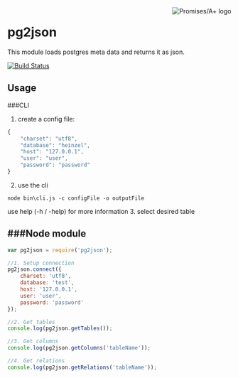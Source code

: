 <a href="http://promises-aplus.github.com/promises-spec">
    <img src="http://promises-aplus.github.com/promises-spec/assets/logo-small.png"
         align="right" valign="top" alt="Promises/A+ logo" />
</a>

pg2json
=======
This module loads postgres meta data and returns it as json.

[![Build Status](https://travis-ci.org/heinzelmannchen/pg2json.png?branch=master)](https://travis-ci.org/heinzelmannchen/heinzelmannchen-template)

Usage
-----

###CLI

1. create a config file:
```javascript
{
    "charset": "utf8",
    "database": "heinzel",
    "host": "127.0.0.1",
    "user": "user",
    "password": "password"
}
```
2. use the cli
```
node bin\cli.js -c configFile -o outputFile
```
use help (-h / -help) for more information
3. select desired table

###Node module
----------
```javascript
var pg2json = require('pg2json');

//1. Setup connection
pg2json.connect({
    charset: 'utf8',
    database: 'test',
    host: '127.0.0.1',
    user: 'user',
    password: 'password'
});

//2. Get tables
console.log(pg2json.getTables());

//3. Get columns
console.log(pg2json.getColumns('tableName'));

//4. Get relations
console.log(pg2json.getRelations('tableName'));
```
